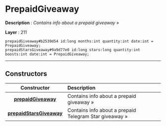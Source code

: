 # PrepaidGiveaway

**Description** : *Contains info about a prepaid giveaway »*

**Layer** : 211

```tl
prepaidGiveaway#b2539d54 id:long months:int quantity:int date:int = PrepaidGiveaway;
prepaidStarsGiveaway#9a9d77e0 id:long stars:long quantity:int boosts:int date:int = PrepaidGiveaway;
```

---

## Constructors

| Constructor | Description |
| :---: | :--- |
| [**prepaidGiveaway**](constructor/prepaidGiveaway) | Contains info about a prepaid giveaway » |
| [**prepaidStarsGiveaway**](constructor/prepaidStarsGiveaway) | Contains info about a prepaid Telegram Star giveaway » |